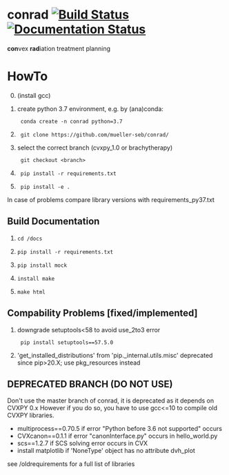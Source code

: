 conrad [![Build Status](https://travis-ci.org/bungun/conrad.svg?branch=master)](https://travis-ci.org/bungun/conrad) [![Documentation Status](https://readthedocs.org/projects/conrad/badge/?version=latest)](http://conrad.readthedocs.io/en/latest/?badge=latest)
===

**con**vex **rad**iation treatment planning

# HowTo
0. (install gcc)
1. create python 3.7 environment, e.g. by (ana)conda:

        conda create -n conrad python=3.7

2.      git clone https://github.com/mueller-seb/conrad/
3. select the correct branch (cvxpy_1.0 or brachytherapy)

        git checkout <branch>

5.      pip install -r requirements.txt
6.      pip install -e .

In case of problems compare library versions with requirements_py37.txt

## Build Documentation
1.     cd /docs
2.     pip install -r requirements.txt
3.     pip install mock
4.     install make 
5.     make html

## Compability Problems [fixed/implemented]
1. downgrade setuptools<58 to avoid use_2to3 error

        pip install setuptools==57.5.0
2. 'get_installed_distributions' from 'pip._internal.utils.misc' deprecated since pip>20.X; use pkg_resources instead

## DEPRECATED BRANCH (DO NOT USE)
Don't use the master branch of conrad, it is deprecated as it depends on CVXPY 0.x
However if you do so, you have to use gcc<=10 to compile old CVXPY libraries.

- multiprocess==0.70.5 if error "Python before 3.6 not supported" occurs
- CVXcanon==0.1.1 if error "canonInterface.py" occurs in hello_world.py
- scs==1.2.7 if SCS solving error occurs in CVX
- install matplotlib if 'NoneType' object has no attribute dvh_plot

see /oldrequirements for a full list of libraries
